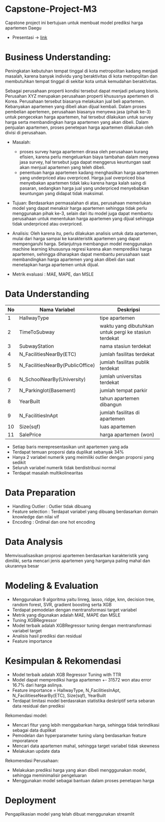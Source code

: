 # Capstone-Project-M3
Capstone project ini bertujuan untuk membuat model prediksi harga apartemen Daegu

- Presentasi -> [link](https://drive.google.com/drive/folders/1Ni71YrJY8iD9mTspXsFcN4phcT9Fio6V?usp=sharing)

# Business Understanding:
Peningkatan kebutuhan tempat tinggal di kota metropolitan kadang menjadi masalah, karena banyak individu yang beraktivitas di kota metropolitan dan membutuhkan tempat tinggal di sekitar kota untuk kemudahan beraktivitas.

Sebagai perusahaan properti kondisi tersebut dapat menjadi peluang bisnis. Perusahan XYZ merupakan perusahaan properti khususnya apertemen di Korea. Perusahaan tersebut biasanya melakukan jual beli apartemen. Kebanyakan apartemen yang dibeli akan dijual kembali. Dalam proses pembelian apertemen, perusahaan biasanya menyewa jasa (pihak ke-3) untuk pengecekan harga apartemen, hal tersebut dilakukan untuk survey harga serta  membandingkan harga apartemen yang akan dibeli. Dalam penjualan apartemen, proses penetepan harga apartemen dilakukan oleh divisi di perusahaan. 

- Masalah:
  - proses survey harga apartemen dirasa oleh perusahaan kurang efisien, karena perlu mengeluarkan biaya tambahan dalam menyewa jasa survey, hal tersebut juga dapat menggerus keuntungan saat akan menjual apartemen yang teleh dibeli.
  - penentuan harga apartemen kadang menghasilkan harga apartemen yang underpriced atau overpriced. Harga jual overpriced bisa menyebakan apartemen tidak laku karena harga kalah saing di pasaran, sedangkan harga jual yang underpriced menyebabkan keuntungan yang didapat tidak maksimal.

- Tujuan: Berdasarkan permasalahan di atas,  perusahaan memerlukan model yang dapat menaksir harga apartemen sehingga tidak perlu menggunakan pihak ke-3, selain dari itu model juga dapat membantu perusahaan untuk menentukan harga apartemen yang dijual sehingga tidak underpriced atau overpriced.

- Analisis: Oleh karena itu, perlu dilakukan analisis untuk data apartemen, mulai dari harga sampai ke karakteristik apartemen yang dapat mempengaruhi harga. Selanjutnya membangun model menggunakan machine learning khususnya regresi karena akan memprediksi harga apartemen, sehingga diharapkan dapat membantu perusahaan saat membandingkan harga apartemen yang akan dibeli dan saat menetapkan harga apartemen untuk dijual.

- Metrik evaluasi : MAE, MAPE, dan MSLE

# Data Understanding

|No|Nama Variabel|Deskripsi
|---|---|---|
|1|HallwayType|tipe apartemen
|2|TimeToSubway|waktu yang dibutuhkan untuk pergi ke stasiun terdekat
|3|SubwayStation|nama stasiun terdekat
|4|N_FacilitiesNearBy(ETC)|jumlah fasilitas terdekat
|5|N_FacilitiesNearBy(PublicOffice)|jumlah fasilitas publik terdekat
|6|N_SchoolNearBy(University)|jumlah universitas terdekat|
|7|N_Parkinglot(Basement)|jumlah tempat parkir|
|8|YearBuilt|tahun apartemen dibangun|
|9|N_FacilitiesInApt|jumlah fasilitas di apartemen|
|10|Size(sqf)|luas apartemen|
|11|SalePrice|harga apartemen (won)|

- Setiap baris merepresentasikan unit apartemen yang ada
- Terdapat temuan proporsi data duplikat sebanyak 34%
- Hanya 2 variabel numerik yang meimiliki outlier dengan proporsi yang sedikit
- Seluruh variabel numerik tidak berdistribusi normal
- Terdapat masalah multikolinearitas

# Data Preparation
- Handling Outlier : Outlier tidak dibuang
- Feature selection : Terdapat variabel yang dibuang berdasarkan domain knowledge dan nilai vif
- Encoding : Ordinal dan one hot encoding

# Data Analysis
Memvisualisasikan proprosi apartemen berdasarkan karakteristik yang dimiliki, serta mencari jenis apartemen yang harganya paling mahal dan ukurannya besar

# Modeling & Evaluation
- Menggunakan 9 algoritma yaitu linreg, lasso, ridge, knn, decision tree, random forest, SVR, gradient boosting serta XGB
- Terdapat pemodelan dengan mentransformasi target variabel
- Metrik yang digunakan adalah MAE, MAPE dan MSLE
- Tuning XGBRegressor
- Model terbaik adalah XGBRegressor tuning dengan mentransformasi variabel target
- Analisis hasil prediksi dan residual
- Feature importance
  
# Kesimpulan & Rekomendasi 
- Model terbaik adalah XGB Regressor Tuning with TTR
- Model dapat memprediksi harga apartemen +- 31572 won atau error 16.7% dari harga aslinya.
- Feature importance = HallwayType, N_FacilitiesInApt, N_FacilitieseNearBy(ETC), Size(sqf), YearBuilt
- Terdapat limitasi model berdasrakan statistika deskriptif serta sebaran data residual dan prediksi

Rekomendasi model:
- Mencari fitur yang lebih menggabarkan harga, sehingga tidak terindikasi sebagai data duplikat
- Pemodelan dan hyperparameter tuning ulang berdasarkan feature imporatance
- Mencari data apartemen mahal, sehingga target variabel tidak skewness
- Melakukan update data

Rekomendasi Perusahaan:
- Melakukan prediksi harga yang akan dibeli mengggunakan model, sehingga meminimalisir pengeluaran
- Menggunakan model sebagai bantuan dalam proses penetapan harga

# Deployment
Pengaplikasian model yang telah dibuat menggunakan streamlit


